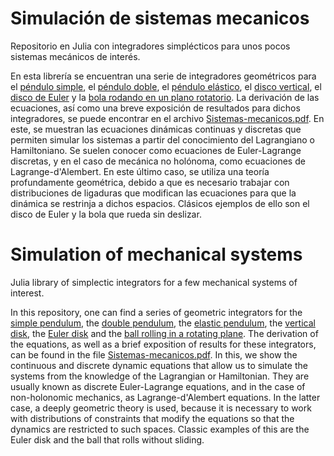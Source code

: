 # Simulación de sistemas mecanicos
Repositorio en Julia con integradores simplécticos para unos pocos sistemas mecánicos de interés.

En esta librería se encuentran una serie de integradores geométricos para el [péndulo simple](https://github.com/jtt98/Sistemas-mecanicos/blob/main/pendulum.jl), el [péndulo doble](https://github.com/jtt98/Sistemas-mecanicos/blob/main/pendulum_double.jl), el [péndulo elástico](https://github.com/jtt98/Sistemas-mecanicos/blob/main/pendulum_elastic.jl), el [disco vertical](https://github.com/jtt98/Sistemas-mecanicos/blob/main/disk_vertical.jl), el [disco de Euler](https://github.com/jtt98/Sistemas-mecanicos/blob/main/disk.jl) y la [bola rodando en un plano rotatorio](https://github.com/jtt98/Sistemas-mecanicos/blob/main/ball_rotatingplane.jl). La derivación de las ecuaciones, así como una breve exposición de resultados para dichos integradores, se puede encontrar en el archivo [Sistemas-mecanicos.pdf](https://github.com/jtt98/Sistemas-mecanicos/blob/main/Sistemas-mecanicos.pdf). En este, se muestran las ecuaciones dinámicas continuas y discretas que permiten simular los sistemas a partir del conocimiento del Lagrangiano o Hamiltoniano. Se suelen conocer como ecuaciones de Euler-Lagrange discretas, y en el caso de mecánica no holónoma, como ecuaciones de Lagrange-d'Alembert. En este último caso, se utiliza una teoría profundamente geométrica, debido a que es necesario trabajar con distribuciones de ligaduras que modifican las ecuaciones para que la dinámica se restrinja a dichos espacios. Clásicos ejemplos de ello son el disco de Euler y la bola que rueda sin deslizar.

# Simulation of mechanical systems
Julia library of simplectic integrators for a few mechanical systems of interest.

In this repository, one can find a series of geometric integrators for the [simple pendulum](https://github.com/jtt98/Sistemas-mecanicos/blob/main/pendulum.jl), the [double pendulum](https://github.com/jtt98/Sistemas-mecanicos/blob/main/pendulum_double.jl), the [elastic pendulum](https://github.com/jtt98/Sistemas-mecanicos/blob/main/pendulum_elastic.jl), the [vertical disk](https://github.com/jtt98/Sistemas-mecanicos/blob/main/disk_vertical.jl), the [Euler disk](https://github.com/jtt98/Sistemas-mecanicos/blob/main/disk.jl) and the [ball rolling in a rotating plane](https://github.com/jtt98/Sistemas-mecanicos/blob/main/ball_rotatingplane.jl). The derivation of the equations, as well as a brief exposition of results for these integrators, can be found in the file [Sistemas-mecanicos.pdf](https://github.com/jtt98/Sistemas-mecanicos/blob/main/Sistemas-mecanicos.pdf). In this, we show the continuous and discrete dynamic equations that allow us to simulate the systems from the knowledge of the Lagrangian or Hamiltonian. They are usually known as discrete Euler-Lagrange equations, and in the case of non-holonomic mechanics, as Lagrange-d'Alembert equations. In the latter case, a deeply geometric theory is used, because it is necessary to work with distributions of constraints that modify the equations so that the dynamics are restricted to such spaces. Classic examples of this are the Euler disk and the ball that rolls without sliding.

